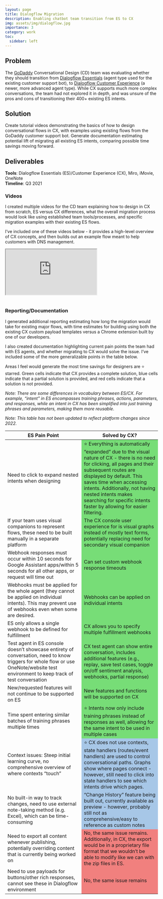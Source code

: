 ```yaml
---
layout: page
title: Dialogflow Migration
description: Enabling chatbot team transition from ES to CX
img: assets/img/dialogflow.jpg
importance: 3
category: work
toc:
  sidebar: left
---
```

## Problem
The [GoDaddy](https://www.godaddy.com/) Conversational Design (CD) team was evaluating whether they should transition from [Dialogflow Essentials](https://cloud.google.com/dialogflow/es/docs) (agent type used for the existing customer support bot), to [Dialogflow Customer Experience](https://cloud.google.com/dialogflow/cx/docs) (a newer, more advanced agent type). While CX supports much more complex conversations, the team had not explored it in depth, and was unsure of the pros and cons of transitioning their 400+ existing ES intents.

## Solution
Create tutorial videos demonstrating the basics of how to design conversational flows in CX, with examples using existing flows from the GoDaddy customer support bot. Generate documentation estimating potential lift of migrating all existing ES intents, comparing possible time savings moving forward. 

## Deliverables
**Tools**: Dialogflow Essentials (ES)/Customer Experience (CX), Miro, iMovie, OneNote <br>
**Timeline**: Q3 2021 

### Videos
I created multiple videos for the CD team explaining how to design in CX from scratch, ES versus CX differences, what the overall migration process would look like using established team tools/processes, and specific migration examples with their existing ES flows. 

I’ve included one of these videos below - it provides a high-level overview of CX concepts, and then builds out an example flow meant to help customers with DNS management.  


<div class="embed-responsive embed-responsive-16by9">
  <iframe class="embed-responsive-item" src="https://www.youtube.com/embed/sQcPesDUk9c" allowfullscreen=""></iframe>
</div>
<br>

### Reporting/Documentation

I generated additional reporting estimating how long the migration would take for existing major flows, with time estimates for building using both the existing CX custom payload templates versus a Chrome extension built by one of our developers. 

I also created documentation highlighting current pain points the team had with ES agents, and whether migrating to CX would solve the issue. I’ve included some of the more generalizable points in the table below. 

Areas I feel would generate the most time savings for designers are &#11088; starred. Green cells indicate that CX provides a complete solution, blue cells indicate that a partial solution is provided, and red cells indicate that a solution is not provided. 

_Note: There are some differences in vocabulary between ES/CX. For example, “intent” in ES encompasses training phrases, actions, parameters, and responses, while an intent in CX has been simplified into just training phrases and parameters, making them more reusable._

_Note: This table has not been updated to reflect platform changes since 2022._

<table class="table table-bordered">
  <thead class="thead-light">
    <tr>
      <th scope="col" width="50%">ES Pain Point</th>
      <th scope="col" width="50%">Solved by CX?</th>
    </tr>
  </thead>
  <tbody>
    <tr>
      <td>Need to click to expand nested intents when designing </td>
      <td style="background-color: #77DD77">&#11088; Everything is automatically “expanded” due to the visual nature of CX - there is no need for clicking, all pages and their subsequent routes are displayed by default. This saves time when accessing intents. Additionally, not having nested intents makes searching for specific intents faster by allowing for easier filtering.</td>
    </tr>
    <tr>
      <td>If your team uses visual companions to represent flows, these need to be built manually in a separate platform</td>
      <td style="background-color: #77DD77">The CX console user experience for is visual graphs instead of mostly text forms, potentially replacing need for secondary visual companion</td>
    </tr>
    <tr>
      <td>Webhook responses must occur within 10 seconds for Google Assistant apps/within 5 seconds for all other apps, or request will time out </td>
      <td style="background-color: #77DD77">Can set custom webhook response timeouts</td>
    </tr>
    <tr>
      <td>Webhooks must be applied for the whole agent (they cannot be applied on individual intents). This may prevent use of webhooks even when some are desired.</td>
      <td style="background-color: #77DD77">Webhooks can be applied on individual intents</td>
    </tr>
    <tr>
      <td>ES only allows a single webhook to be defined for fulfillment</td>
      <td style="background-color: #77DD77">CX allows you to specify multiple fulfillment webhooks</td>
    </tr>
    <tr>
      <td>Test agent in ES console doesn’t showcase entirety of conversation, need to know triggers for whole flow or use OneNote/website test environment to keep track of test conversation</td>
      <td style="background-color: #77DD77">CX test agent can show entire conversation, includes additional features (e.g., replay, save test cases, toggle on/off sentiment analysis, webhooks, partial response)</td>
    </tr>
    <tr>
      <td>New/requested features will not continue to be supported on ES</td>
      <td style="background-color: #77DD77">New features and functions will be supported on CX</td>
    </tr>
    <tr>
      <td>Time spent entering similar batches of training phrases multiple times</td>
      <td style="background-color: #77DD77">&#11088; Intents now only include training phrases instead of responses as well, allowing for the same intent to be used in multiple cases</td>
    </tr>
    <tr>
      <td>Context issues: Steep initial learning curve, no comprehensive overview of where contexts “touch”</td>
      <td style="background-color: #A7C7E7">&#11088; CX does not use contexts, state handlers (routes/event handlers) are used to control conversational paths. Graphs show where pages connect - however, still need to click into state handlers to see which intents drive which pages.</td>
    </tr>
    <tr>
      <td>No built-in way to track changes, need to use external note-taking method (e.g. Excel), which can be time-consuming</td>
      <td style="background-color: #A7C7E7">“Change History” feature being built out, currently available as preview - however, probably still not as comprehensive/easy to reference as custom notes</td>
    </tr>
    <tr>
      <td>Need to export all content whenever publishing, potentially overriding content that is currently being worked on</td>
      <td style="background-color: #f1807e">No, the same issue remains. Additionally, in CX, the export would be in a proprietary file format that we wouldn’t be able to modify like we can with the zip files in ES. </td>
    </tr>
    <tr>
      <td>Need to use payloads for buttons/other rich responses, cannot see these in Dialogflow environment</td>
      <td style="background-color: #f1807e">No, the same issue remains</td>
    </tr>
  </tbody>
</table>

